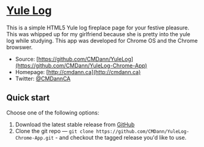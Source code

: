 # [Yule Log](https://chrome.google.com/webstore/detail/yulelog/bjoclbngmibkpahfidgidemjdgeaaebm)

This is a simple HTML5 Yule log fireplace page for your festive pleasure. This was whipped up for my girlfriend because she is pretty into the yule log while studying. This app was developed for Chrome OS and the Chrome browswer.

* Source: [https://github.com/CMDann/YuleLog](https://github.com/CMDann/YuleLog-Chrome-App)
* Homepage: [http://cmdann.ca](http://cmdann.ca)
* Twitter: [@CMDannCA](http://twitter.com/CMDannCA)


## Quick start

Choose one of the following options:

1. Download the latest stable release from
   [GitHub](https://github.com/CMDann/YuleLog-Chrome-App/archive/master.zip)
2. Clone the git repo — `git clone
   https://github.com/CMDann/YuleLog-Chrome-App.git` - and checkout the tagged
   release you'd like to use.
